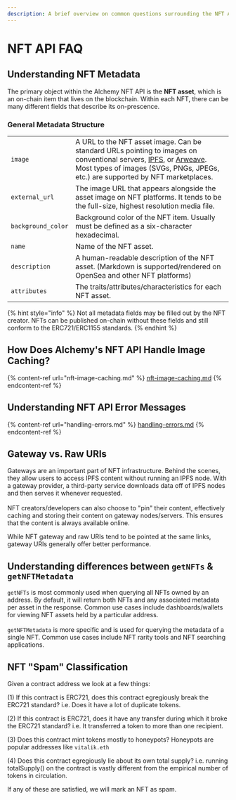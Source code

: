 ```yaml
---
description: A brief overview on common questions surrounding the NFT API
---
```


# NFT API FAQ

## Understanding NFT Metadata

The primary object within the Alchemy NFT API is the **NFT asset**, which is an on-chain item that lives on the blockchain. Within each NFT, there can be many different fields that describe its on-prescence.&#x20;

### General Metadata Structure

|                    |                                                                                                                                                                                                                                                                    |
| ------------------ | ------------------------------------------------------------------------------------------------------------------------------------------------------------------------------------------------------------------------------------------------------------------ |
| `image`            | A URL to the NFT asset image. Can be standard URLs pointing to images on conventional servers, [IPFS](https://github.com/ipfs/is-ipfs), or [Arweave](https://www.arweave.org/).  Most types of images (SVGs, PNGs, JPEGs, etc.) are supported by NFT marketplaces. |
| `external_url`     | The image URL that appears alongside the asset image on NFT platforms. It tends to be the full-size, highest resolution media file.                                                                                                                                |
| `background_color` | Background color of the NFT item. Usually must be defined as a six-character hexadecimal.                                                                                                                                                                          |
| `name`             | Name of the NFT asset.                                                                                                                                                                                                                                             |
| `description`      | A human-readable description of the NFT asset. (Markdown is supported/rendered on OpenSea and other NFT platforms)                                                                                                                                                 |
| `attributes`       | The traits/attributes/characteristics for each NFT asset.                                                                                                                                                                                                          |

{% hint style="info" %}
Not all metadata fields may be filled out by the NFT creator. NFTs can be published on-chain without these fields and still conform to the ERC721/ERC1155 standards.
{% endhint %}

## How Does Alchemy's NFT API Handle Image Caching?

{% content-ref url="nft-image-caching.md" %}
[nft-image-caching.md](nft-image-caching.md)
{% endcontent-ref %}

## Understanding NFT API Error Messages

{% content-ref url="handling-errors.md" %}
[handling-errors.md](handling-errors.md)
{% endcontent-ref %}

## Gateway vs. Raw URIs

Gateways are an important part of NFT infrastructure. Behind the scenes, they allow users to access IPFS content without running an IPFS node. With a gateway provider, a third-party service downloads data off of IPFS nodes and then serves it whenever requested. \
\
NFT creators/developers can also choose to "pin" their content, effectively caching and storing their content on gateway nodes/servers. This ensures that the content is always available online.

While NFT gateway and raw URIs tend to be pointed at the same links, gateway URIs generally offer better performance.

## Understanding differences between `getNFTs` & `getNFTMetadata`

`getNFTs` is most commonly used when querying all NFTs owned by an address. By default, it will return both NFTs and any associated metadata per asset in the response. Common use cases include dashboards/wallets for viewing NFT assets held by a particular address.\
\
`getNFTMetadata` is more specific and is used for querying the metadata of a single NFT. Common use cases include NFT rarity tools and NFT searching applications.

## NFT "Spam" Classification

Given a contract address we look at a few things:

(1) If this contract is ERC721, does this contract egregiously break the ERC721 standard? i.e. Does it have a lot of duplicate tokens.

(2) If this contract is ERC721, does it have any transfer during which it broke the ERC721 standard? i.e. It transferred a token to more than one recipient.

(3) Does this contract mint tokens mostly to honeypots? Honeypots are popular addresses like `vitalik.eth`

(4) Does this contract egregiously lie about its own total supply? i.e. running totalSupply() on the contract is vastly different from the empirical number of tokens in circulation.

If any of these are satisfied, we will mark an NFT as spam.
